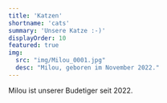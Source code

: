 ```yaml
---
title: 'Katzen'
shortname: 'cats'
summary: 'Unsere Katze :-)'
displayOrder: 10
featured: true
img: 
  src: "img/Milou_0001.jpg" 
  desc: "Milou, geboren im November 2022."
---
```


Milou ist unserer Budetiger seit 2022.